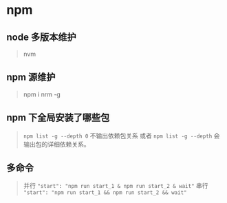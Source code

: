 # npm

## node 多版本维护
> nvm

## npm 源维护
> npm i nrm -g

## npm 下全局安装了哪些包
> `npm list -g --depth 0` 不输出依赖包关系 或者 `npm list -g --depth` 会输出包的详细依赖关系。


## 多命令
> 并行 `"start": "npm run start_1 & npm run start_2 & wait"` 
> 串行 `"start": "npm run start_1 && npm run start_2 && wait"`
